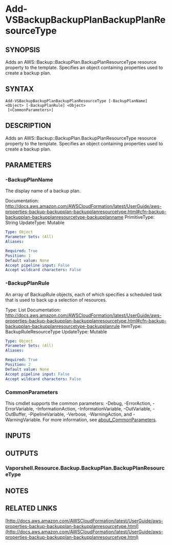 # Add-VSBackupBackupPlanBackupPlanResourceType

## SYNOPSIS
Adds an AWS::Backup::BackupPlan.BackupPlanResourceType resource property to the template.
Specifies an object containing properties used to create a backup plan.

## SYNTAX

```
Add-VSBackupBackupPlanBackupPlanResourceType [-BackupPlanName] <Object> [-BackupPlanRule] <Object>
 [<CommonParameters>]
```

## DESCRIPTION
Adds an AWS::Backup::BackupPlan.BackupPlanResourceType resource property to the template.
Specifies an object containing properties used to create a backup plan.

## PARAMETERS

### -BackupPlanName
The display name of a backup plan.

Documentation: http://docs.aws.amazon.com/AWSCloudFormation/latest/UserGuide/aws-properties-backup-backupplan-backupplanresourcetype.html#cfn-backup-backupplan-backupplanresourcetype-backupplanname
PrimitiveType: String
UpdateType: Mutable

```yaml
Type: Object
Parameter Sets: (All)
Aliases:

Required: True
Position: 1
Default value: None
Accept pipeline input: False
Accept wildcard characters: False
```

### -BackupPlanRule
An array of BackupRule objects, each of which specifies a scheduled task that is used to back up a selection of resources.

Type: List
Documentation: http://docs.aws.amazon.com/AWSCloudFormation/latest/UserGuide/aws-properties-backup-backupplan-backupplanresourcetype.html#cfn-backup-backupplan-backupplanresourcetype-backupplanrule
ItemType: BackupRuleResourceType
UpdateType: Mutable

```yaml
Type: Object
Parameter Sets: (All)
Aliases:

Required: True
Position: 2
Default value: None
Accept pipeline input: False
Accept wildcard characters: False
```

### CommonParameters
This cmdlet supports the common parameters: -Debug, -ErrorAction, -ErrorVariable, -InformationAction, -InformationVariable, -OutVariable, -OutBuffer, -PipelineVariable, -Verbose, -WarningAction, and -WarningVariable. For more information, see [about_CommonParameters](http://go.microsoft.com/fwlink/?LinkID=113216).

## INPUTS

## OUTPUTS

### Vaporshell.Resource.Backup.BackupPlan.BackupPlanResourceType
## NOTES

## RELATED LINKS

[http://docs.aws.amazon.com/AWSCloudFormation/latest/UserGuide/aws-properties-backup-backupplan-backupplanresourcetype.html](http://docs.aws.amazon.com/AWSCloudFormation/latest/UserGuide/aws-properties-backup-backupplan-backupplanresourcetype.html)

